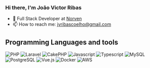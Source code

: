 ### Hi there, I'm João Victor Ribas 


- 🌱 Full Stack Developer at [Norven](https://norven.com.br/)
- 📫 How to reach me: jvribascoelho@gmail.com


## Programming Languages and tools
![PHP](https://img.shields.io/badge/php-8892be?style=for-the-badge&logo=php&logoColor=white)
![Laravel](https://img.shields.io/badge/laravel-FF2D20?style=for-the-badge&logo=laravel&logoColor=white)
![CakePHP](https://img.shields.io/badge/CakePHP-D33C43?style=for-the-badge&logo=cakephp&logoColor=white)
![Javascript](https://img.shields.io/badge/javascript-F7DF1E?style=for-the-badge&logo=javascript&logoColor=black)
![Typescript](https://img.shields.io/badge/typescript-007ACC?style=for-the-badge&logo=typescript&logoColor=white)
![MySQL](https://img.shields.io/badge/mysql-4479A1?style=for-the-badge&logo=mysql&logoColor=white)
![PostgreSQL](https://img.shields.io/badge/postgresql-4169E1?style=for-the-badge&logo=postgresql&logoColor=white)
![Vue.js](https://img.shields.io/badge/vue.js-4FC08D?style=for-the-badge&logo=vuedotjs&logoColor=black)
![Docker](https://img.shields.io/badge/docker-2496ED?style=for-the-badge&logo=docker&logoColor=white)
![AWS](https://img.shields.io/badge/AWS-232F3E?style=for-the-badge&logo=amazonaws&logoColor=FF9900)
